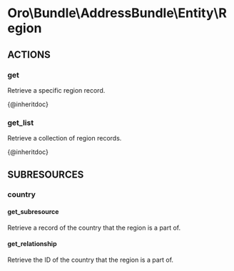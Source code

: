 # Oro\Bundle\AddressBundle\Entity\Region

## ACTIONS  

### get

Retrieve a specific region record.

{@inheritdoc}

### get_list

Retrieve a collection of region records.

{@inheritdoc}

## SUBRESOURCES

### country

#### get_subresource

Retrieve a record of the country that the region is a part of.

#### get_relationship

Retrieve the ID of the country that the region is a part of.
